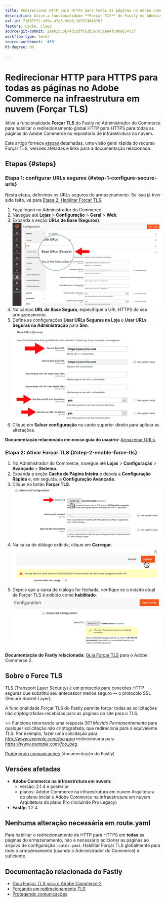 ```yaml
---
title: Redirecionar HTTP para HTTPS para todas as páginas no Adobe Commerce na infraestrutura em nuvem (Forçar TLS)
description: Ative a funcionalidade **Forçar TLS** do Fastly no Administrador do Commerce para habilitar o redirecionamento global HTTP para HTTPS para todas as páginas do Adobe Commerce na loja de infraestrutura da nuvem.
exl-id: 71667f52-a99a-47a6-99d8-10532364870f
feature: Cache, Cloud
source-git-commit: 2aeb2355b74d1cdfc62b5e7c5aa04fcd0a654733
workflow-type: tm+mt
source-wordcount: '450'
ht-degree: 0%

---
```


# Redirecionar HTTP para HTTPS para todas as páginas no Adobe Commerce na infraestrutura em nuvem (Forçar TLS)

Ative a funcionalidade **Forçar TLS** do Fastly no Administrador do Commerce para habilitar o redirecionamento global HTTP para HTTPS para todas as páginas do Adobe Commerce no repositório de infraestrutura na nuvem.

Este artigo fornece [etapas](#steps) detalhadas, uma visão geral rápida do recurso Forçar TLS, versões afetadas e links para a documentação relacionada.

## Etapas {#steps}

### Etapa 1: configurar URLs seguros {#step-1-configure-secure-urls}

Nesta etapa, definimos os URLs seguros do armazenamento. Se isso já tiver sido feito, vá para [Etapa 2: Habilitar Forçar TLS](#step-2-enable-force-tls).

1. Faça logon no Administrador do Commerce.
1. Navegue até **Lojas** > **Configuração** > **Geral** > **Web**.
1. Expanda a seção **URLs de Base (Seguros)**.    ![magento-admin_base-urls-secure.png](assets/magento-admin_base-urls-secure.png)
1. No campo **URL de Base Segura**, especifique a URL HTTPS do seu armazenamento.
1. Defina as configurações **Usar URLs Seguras na Loja** e **Usar URLs Seguras na Administração** para **Sim**.    ![magento-admin_base-urls-secure-settings.png](assets/magento-admin_base-urls-secure-settings.png)
1. Clique em **Salvar configuração** no canto superior direito para aplicar as alterações.

**Documentação relacionada em nosso guia do usuário:**   [Armazenar URLs](https://experienceleague.adobe.com/pt-br/docs/commerce-admin/stores-sales/site-store/store-urls).

### Etapa 2: Ativar Forçar TLS {#step-2-enable-force-tls}

1. No Administrador do Commerce, navegue até **Lojas** > **Configuração** > **Avançado** > **Sistema**.
1. Expanda a seção **Cache de Página Inteira** e depois a **Configuração Rápida** e, em seguida, a **Configuração Avançada**.
1. Clique no botão **Forçar TLS**.    ![magento-admin_force-tls-button.png](assets/magento-admin_force-tls-button.png)
1. Na caixa de diálogo exibida, clique em **Carregar**.    ![magento-admin_force-tls-confirm-dialog.png](assets/magento-admin_force-tls-confirmation-dialog.png)
1. Depois que a caixa de diálogo for fechada, verifique se o estado atual de Forçar TLS é exibido como **habilitado**.    ![magento-admin_force-tls-enabled.png](assets/magento-admin_force-tls-enabled.png)

**Documentação do Fastly relacionada:**   [Guia Forçar TLS](https://github.com/fastly/fastly-magento2/blob/master/Documentation/Guides/FORCE-TLS.md) para o Adobe Commerce 2.

## Sobre o Force TLS

TLS (Transport Layer Security) é um protocolo para conexões HTTP seguras que substitui seu antecessor menos seguro — o protocolo SSL (Secure Socket Layer).

A funcionalidade Forçar TLS do Fastly permite forçar todas as solicitações não criptografadas recebidas para as páginas do site para o TLS.

&#x200B;>>
Funciona retornando uma resposta *301 Movido Permanentemente* para qualquer solicitação não criptografada, que redireciona para o equivalente TLS. Por exemplo, fazer uma solicitação para *http://www.example.com/foo.jpeg* redirecionaria para *https://www.example.com/foo.jpeg*.

[Protegendo comunicações](https://docs.fastly.com/guides/securing-communications/) (documentação do Fastly)

## Versões afetadas

* **Adobe Commerce na infraestrutura em nuvem:**
   * versão: 2.1.4 e posterior
   * planos: Adobe Commerce na infraestrutura em nuvem Arquitetura do plano inicial e Adobe Commerce na infraestrutura em nuvem Arquitetura do plano Pro (incluindo Pro Legacy)
* **Fastly:** 1.2.4

## Nenhuma alteração necessária em route.yaml

Para habilitar o redirecionamento de HTTP para HTTPS em **todas** as páginas do armazenamento, não é necessário adicionar as páginas ao arquivo de configuração `routes.yaml`. Habilitar Forçar TLS globalmente para todo o armazenamento (usando o Administrador do Commerce) é suficiente.

## Documentação relacionada do Fastly

* [Guia Forçar TLS para o Adobe Commerce 2](https://github.com/fastly/fastly-magento2/blob/master/Documentation/Guides/FORCE-TLS.md)
* [Forçando um redirecionamento TLS](https://docs.fastly.com/guides/securing-communications/forcing-a-tls-redirect)
* [Protegendo comunicações](https://docs.fastly.com/guides/securing-communications/)
